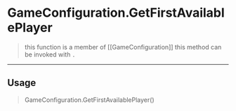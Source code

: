 # GameConfiguration.GetFirstAvailablePlayer
> this function is a member of [[GameConfiguration]]
> this method can be invoked with `.`
-----
## Usage
> GameConfiguration.GetFirstAvailablePlayer()
